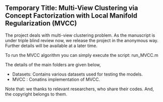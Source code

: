 Temporary Title: Multi-View Clustering via Concept Factorization with Local Manifold Regularization (MVCC)
--------------------------------------------------------------

The project deals with multi-view clustering problem. As the manuscript is under triple blind review now, we release the project in the anonymous way. Further details will be available at a later time.

To run the MVCC algorithm you can simply execute the script: run_MVCC.m

The details of the main folders are given below,
- Datasets: Contains various datasets used for testing the models.
- MVCC    : Conatins implementation of MVCC.

Note that: we thanks to relevant researchers, who share their codes. And, the copyright belongs to them.
